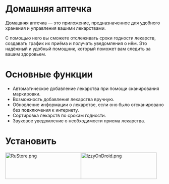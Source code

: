 # Домашняя аптечка

Домашняя аптечка — это приложение, предназначенное для удобного хранения и управления вашими лекарствами.

С помощью него вы сможете отслеживать сроки годности лекарств, создавать график их приёма и получать уведомления о нём. 
Это надёжный и удобный помощник, который поможет вам следить за вашим здоровьем.

# Основные функции

* Автоматическое добавление лекарства при помощи сканирования маркировки.
* Возможность добавления лекарства вручную.
* Обновление информации о лекарстве, если оно было отсканировано без подключения к интернету.
* Сортировка лекарств по срокам годности.
* Звуковое уведомление о необходимости приема лекарства.

# Установить

<div style="display:flex; flex-direction:row">
  <a href="https://apps.rustore.ru/app/ru.application.homemedkit" title="RuStore link">
    <img alt="RuStore.png"
         title="RuStore image"
         src="https://github.com/pewaru-333/HomeMedkit-App/blob/master/RuStore.png"
         width=240px
         height=84px/>
  </a>

  <a href="https://apt.izzysoft.de/fdroid/index/apk/ru.application.homemedkit" title="IzzyOnDroid link">
    <img alt="IzzyOnDroid.png"
         title="IzzyOnDroid image"
         src="https://github.com/pewaru-333/HomeMedkit-App/blob/master/IzzyOnDroid.png"
         width=240px
         height=84px/>
  </a>
  
</div>
